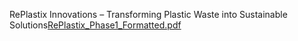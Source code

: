  RePlastix Innovations – Transforming Plastic Waste into Sustainable Solutions[RePlastix_Phase1_Formatted.pdf](https://github.com/user-attachments/files/22357028/RePlastix_Phase1_Formatted.pdf)
